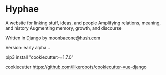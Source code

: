 # Hyphae

A website for linking stuff, ideas, and people 
Amplifying relations, meaning, and history
Augmenting memory, growth, and discourse

Written in Django by moonbaeone@hush.com

Version: early alpha...


pip3 install "cookiecutter>=1.7.0"

cookiecutter https://github.com/ilikerobots/cookiecutter-vue-django

